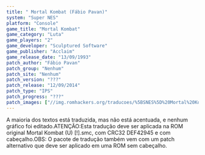 ```yaml
---
title: " Mortal Kombat (Fábio Pavan)"
system: "Super NES"
platform: "Console"
game_title: "Mortal Kombat"
game_category: "Luta"
game_players: "2"
game_developer: "Sculptured Software"
game_publisher: "Acclaim"
game_release_date: "13/09/1993"
patch_author: "Fábio Pavan"
patch_group: "Nenhum"
patch_site: "Nenhum"
patch_version: "???"
patch_release: "12/09/2014"
patch_type: "IPS"
patch_progress: "???"
patch_images: ["//img.romhackers.org/traducoes/%5BSNES%5D%20Mortal%20Kombat%20-%20F%C3%A1bio%20Pavan%20-%201.png","//img.romhackers.org/traducoes/%5BSNES%5D%20Mortal%20Kombat%20-%20F%C3%A1bio%20Pavan%20-%202.png","//img.romhackers.org/traducoes/%5BSNES%5D%20Mortal%20Kombat%20-%20F%C3%A1bio%20Pavan%20-%203.png"]
---
```

A maioria dos textos está traduzida, mas não está acentuada, e nenhum gráfico foi editado.ATENÇÃO:Esta tradução deve ser aplicada na ROM original Mortal Kombat (U) [!].smc, com CRC32 DEF42945 e com cabeçalho.OBS: O pacote de tradução também vem com um patch alternativo que deve ser aplicado em uma ROM sem cabeçalho.